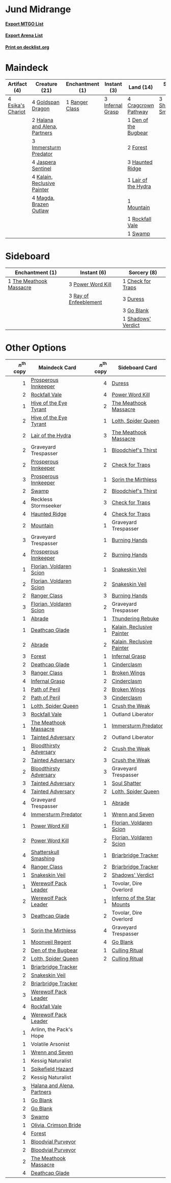 # Jund Midrange

#### [Export MTGO List](../collection/Jund%20Midrange/Jund%20Midrange.txt)
#### [Export Arena List](../collection/Jund%20Midrange/Jund%20Midrange_arena.txt)
#### [Print on decklist.org](http://decklist.org/?deckmain=4%09Blightstep%20Pathway%0A4%09Cragcrown%20Pathway%0A4%09Darkbore%20Pathway%0A1%09Den%20of%20the%20Bugbear%0A4%09Esika's%20Chariot%0A2%09Forest%0A4%09Goldspan%20Dragon%0A1%09Graveyard%20Trespasser%0A2%09Halana%20and%20Alena,%20Partners%0A3%09Haunted%20Ridge%0A3%09Immersturm%20Predator%0A3%09Infernal%20Grasp%0A4%09Jaspera%20Sentinel%0A4%09Kalain,%20Reclusive%20Painter%0A1%09Lair%20of%20the%20Hydra%0A4%09Magda,%20Brazen%20Outlaw%0A1%09Mountain%0A1%09Ranger%20Class%0A3%09Reckless%20Stormseeker%0A1%09Rockfall%20Vale%0A3%09Shatterskull%20Smashing%0A1%09Swamp%0A2%09Valki,%20God%20of%20Lies&deckside=1%09Check%20for%20Traps%0A3%09Duress%0A3%09Go%20Blank%0A3%09Power%20Word%20Kill%0A3%09Ray%20of%20Enfeeblement%0A1%09Shadows'%20Verdict%0A1%09The%20Meathook%20Massacre)
# Maindeck

|                                        Artifact (4)                                        |                                             Creature (21)                                             |                                     Enchantment (1)                                     |                                        Instant (3)                                        |                                           Land (14)                                           |                                           Sorcery (3)                                            |     Unknown (14)     |
|--------------------------------------------------------------------------------------------|-------------------------------------------------------------------------------------------------------|-----------------------------------------------------------------------------------------|-------------------------------------------------------------------------------------------|-----------------------------------------------------------------------------------------------|--------------------------------------------------------------------------------------------------|----------------------|
|4 [Esika's Chariot](http://gatherer.wizards.com/Pages/Card/Details.aspx?multiverseid=503783)|4 [Goldspan Dragon](http://gatherer.wizards.com/Pages/Card/Details.aspx?multiverseid=503751)           |1 [Ranger Class](http://gatherer.wizards.com/Pages/Card/Details.aspx?multiverseid=527489)|3 [Infernal Grasp](http://gatherer.wizards.com/Pages/Card/Details.aspx?multiverseid=534880)|4 [Cragcrown Pathway](http://gatherer.wizards.com/Pages/Card/Details.aspx?multiverseid=491915) |3 [Shatterskull Smashing](http://gatherer.wizards.com/Pages/Card/Details.aspx?multiverseid=491802)|4 Blightstep Pathway  |
|                                                                                            |2 [Halana and Alena, Partners](http://gatherer.wizards.com/Pages/Card/Details.aspx?multiverseid=541113)|                                                                                         |                                                                                           |1 [Den of the Bugbear](http://gatherer.wizards.com/Pages/Card/Details.aspx?multiverseid=527541)|                                                                                                  |4 Darkbore Pathway    |
|                                                                                            |3 [Immersturm Predator](http://gatherer.wizards.com/Pages/Card/Details.aspx?multiverseid=503830)       |                                                                                         |                                                                                           |2 [Forest](http://gatherer.wizards.com/Pages/Card/Details.aspx?multiverseid=439860)            |                                                                                                  |1 Graveyard Trespasser|
|                                                                                            |4 [Jaspera Sentinel](http://gatherer.wizards.com/Pages/Card/Details.aspx?multiverseid=503792)          |                                                                                         |                                                                                           |3 [Haunted Ridge](http://gatherer.wizards.com/Pages/Card/Details.aspx?multiverseid=535061)     |                                                                                                  |3 Reckless Stormseeker|
|                                                                                            |4 [Kalain, Reclusive Painter](http://gatherer.wizards.com/Pages/Card/Details.aspx?multiverseid=527512) |                                                                                         |                                                                                           |1 [Lair of the Hydra](http://gatherer.wizards.com/Pages/Card/Details.aspx?multiverseid=527546) |                                                                                                  |2 Valki, God of Lies  |
|                                                                                            |4 [Magda, Brazen Outlaw](http://gatherer.wizards.com/Pages/Card/Details.aspx?multiverseid=503754)      |                                                                                         |                                                                                           |1 [Mountain](http://gatherer.wizards.com/Pages/Card/Details.aspx?multiverseid=439859)          |                                                                                                  |                      |
|                                                                                            |                                                                                                       |                                                                                         |                                                                                           |1 [Rockfall Vale](http://gatherer.wizards.com/Pages/Card/Details.aspx?multiverseid=535065)     |                                                                                                  |                      |
|                                                                                            |                                                                                                       |                                                                                         |                                                                                           |1 [Swamp](http://gatherer.wizards.com/Pages/Card/Details.aspx?multiverseid=439858)             |                                                                                                  |                      |


# Sideboard

|                                         Enchantment (1)                                          |                                          Instant (6)                                           |                                         Sorcery (8)                                         |
|--------------------------------------------------------------------------------------------------|------------------------------------------------------------------------------------------------|---------------------------------------------------------------------------------------------|
|1 [The Meathook Massacre](http://gatherer.wizards.com/Pages/Card/Details.aspx?multiverseid=534886)|3 [Power Word Kill](http://gatherer.wizards.com/Pages/Card/Details.aspx?multiverseid=527401)    |1 [Check for Traps](http://gatherer.wizards.com/Pages/Card/Details.aspx?multiverseid=527379) |
|                                                                                                  |3 [Ray of Enfeeblement](http://gatherer.wizards.com/Pages/Card/Details.aspx?multiverseid=527403)|3 [Duress](http://gatherer.wizards.com/Pages/Card/Details.aspx?multiverseid=14557)           |
|                                                                                                  |                                                                                                |3 [Go Blank](http://gatherer.wizards.com/Pages/Card/Details.aspx?multiverseid=513549)        |
|                                                                                                  |                                                                                                |1 [Shadows' Verdict](http://gatherer.wizards.com/Pages/Card/Details.aspx?multiverseid=491762)|


# Other Options

|*n*<sup>th</sup> copy|                                            Maindeck Card                                            |*n*<sup>th</sup> copy|                                           Sideboard Card                                            |
|--------------------:|-----------------------------------------------------------------------------------------------------|--------------------:|-----------------------------------------------------------------------------------------------------|
|                    1|[Prosperous Innkeeper](http://gatherer.wizards.com/Pages/Card/Details.aspx?multiverseid=527487)      |                    4|[Duress](http://gatherer.wizards.com/Pages/Card/Details.aspx?multiverseid=14557)                     |
|                    2|[Rockfall Vale](http://gatherer.wizards.com/Pages/Card/Details.aspx?multiverseid=535065)             |                    4|[Power Word Kill](http://gatherer.wizards.com/Pages/Card/Details.aspx?multiverseid=527401)           |
|                    1|[Hive of the Eye Tyrant](http://gatherer.wizards.com/Pages/Card/Details.aspx?multiverseid=527545)    |                    2|[The Meathook Massacre](http://gatherer.wizards.com/Pages/Card/Details.aspx?multiverseid=534886)     |
|                    2|[Hive of the Eye Tyrant](http://gatherer.wizards.com/Pages/Card/Details.aspx?multiverseid=527545)    |                    1|[Lolth, Spider Queen](http://gatherer.wizards.com/Pages/Card/Details.aspx?multiverseid=527399)       |
|                    2|[Lair of the Hydra](http://gatherer.wizards.com/Pages/Card/Details.aspx?multiverseid=527546)         |                    3|[The Meathook Massacre](http://gatherer.wizards.com/Pages/Card/Details.aspx?multiverseid=534886)     |
|                    2|Graveyard Trespasser                                                                                 |                    1|[Bloodchief's Thirst](http://gatherer.wizards.com/Pages/Card/Details.aspx?multiverseid=491729)       |
|                    2|[Prosperous Innkeeper](http://gatherer.wizards.com/Pages/Card/Details.aspx?multiverseid=527487)      |                    2|[Check for Traps](http://gatherer.wizards.com/Pages/Card/Details.aspx?multiverseid=527379)           |
|                    3|[Prosperous Innkeeper](http://gatherer.wizards.com/Pages/Card/Details.aspx?multiverseid=527487)      |                    1|[Sorin the Mirthless](http://gatherer.wizards.com/Pages/Card/Details.aspx?multiverseid=540983)       |
|                    2|[Swamp](http://gatherer.wizards.com/Pages/Card/Details.aspx?multiverseid=439858)                     |                    2|[Bloodchief's Thirst](http://gatherer.wizards.com/Pages/Card/Details.aspx?multiverseid=491729)       |
|                    4|Reckless Stormseeker                                                                                 |                    3|[Check for Traps](http://gatherer.wizards.com/Pages/Card/Details.aspx?multiverseid=527379)           |
|                    4|[Haunted Ridge](http://gatherer.wizards.com/Pages/Card/Details.aspx?multiverseid=535061)             |                    4|[Check for Traps](http://gatherer.wizards.com/Pages/Card/Details.aspx?multiverseid=527379)           |
|                    2|[Mountain](http://gatherer.wizards.com/Pages/Card/Details.aspx?multiverseid=439859)                  |                    1|Graveyard Trespasser                                                                                 |
|                    3|Graveyard Trespasser                                                                                 |                    1|[Burning Hands](http://gatherer.wizards.com/Pages/Card/Details.aspx?multiverseid=527422)             |
|                    4|[Prosperous Innkeeper](http://gatherer.wizards.com/Pages/Card/Details.aspx?multiverseid=527487)      |                    2|[Burning Hands](http://gatherer.wizards.com/Pages/Card/Details.aspx?multiverseid=527422)             |
|                    1|[Florian, Voldaren Scion](http://gatherer.wizards.com/Pages/Card/Details.aspx?multiverseid=535017)   |                    1|[Snakeskin Veil](http://gatherer.wizards.com/Pages/Card/Details.aspx?multiverseid=503810)            |
|                    2|[Florian, Voldaren Scion](http://gatherer.wizards.com/Pages/Card/Details.aspx?multiverseid=535017)   |                    2|[Snakeskin Veil](http://gatherer.wizards.com/Pages/Card/Details.aspx?multiverseid=503810)            |
|                    2|[Ranger Class](http://gatherer.wizards.com/Pages/Card/Details.aspx?multiverseid=527489)              |                    3|[Burning Hands](http://gatherer.wizards.com/Pages/Card/Details.aspx?multiverseid=527422)             |
|                    3|[Florian, Voldaren Scion](http://gatherer.wizards.com/Pages/Card/Details.aspx?multiverseid=535017)   |                    2|Graveyard Trespasser                                                                                 |
|                    1|[Abrade](http://gatherer.wizards.com/Pages/Card/Details.aspx?multiverseid=430772)                    |                    1|[Thundering Rebuke](http://gatherer.wizards.com/Pages/Card/Details.aspx?multiverseid=491814)         |
|                    1|[Deathcap Glade](http://gatherer.wizards.com/Pages/Card/Details.aspx?multiverseid=541137)            |                    1|[Kalain, Reclusive Painter](http://gatherer.wizards.com/Pages/Card/Details.aspx?multiverseid=527512) |
|                    2|[Abrade](http://gatherer.wizards.com/Pages/Card/Details.aspx?multiverseid=430772)                    |                    2|[Kalain, Reclusive Painter](http://gatherer.wizards.com/Pages/Card/Details.aspx?multiverseid=527512) |
|                    3|[Forest](http://gatherer.wizards.com/Pages/Card/Details.aspx?multiverseid=439860)                    |                    1|[Infernal Grasp](http://gatherer.wizards.com/Pages/Card/Details.aspx?multiverseid=534880)            |
|                    2|[Deathcap Glade](http://gatherer.wizards.com/Pages/Card/Details.aspx?multiverseid=541137)            |                    1|[Cinderclasm](http://gatherer.wizards.com/Pages/Card/Details.aspx?multiverseid=491776)               |
|                    3|[Ranger Class](http://gatherer.wizards.com/Pages/Card/Details.aspx?multiverseid=527489)              |                    1|[Broken Wings](http://gatherer.wizards.com/Pages/Card/Details.aspx?multiverseid=491827)              |
|                    4|[Infernal Grasp](http://gatherer.wizards.com/Pages/Card/Details.aspx?multiverseid=534880)            |                    2|[Cinderclasm](http://gatherer.wizards.com/Pages/Card/Details.aspx?multiverseid=491776)               |
|                    1|[Path of Peril](http://gatherer.wizards.com/Pages/Card/Details.aspx?multiverseid=540974)             |                    2|[Broken Wings](http://gatherer.wizards.com/Pages/Card/Details.aspx?multiverseid=491827)              |
|                    2|[Path of Peril](http://gatherer.wizards.com/Pages/Card/Details.aspx?multiverseid=540974)             |                    3|[Cinderclasm](http://gatherer.wizards.com/Pages/Card/Details.aspx?multiverseid=491776)               |
|                    1|[Lolth, Spider Queen](http://gatherer.wizards.com/Pages/Card/Details.aspx?multiverseid=527399)       |                    1|[Crush the Weak](http://gatherer.wizards.com/Pages/Card/Details.aspx?multiverseid=503740)            |
|                    3|[Rockfall Vale](http://gatherer.wizards.com/Pages/Card/Details.aspx?multiverseid=535065)             |                    1|Outland Liberator                                                                                    |
|                    1|[The Meathook Massacre](http://gatherer.wizards.com/Pages/Card/Details.aspx?multiverseid=534886)     |                    1|[Immersturm Predator](http://gatherer.wizards.com/Pages/Card/Details.aspx?multiverseid=503830)       |
|                    1|[Tainted Adversary](http://gatherer.wizards.com/Pages/Card/Details.aspx?multiverseid=534899)         |                    2|Outland Liberator                                                                                    |
|                    1|[Bloodthirsty Adversary](http://gatherer.wizards.com/Pages/Card/Details.aspx?multiverseid=534905)    |                    2|[Crush the Weak](http://gatherer.wizards.com/Pages/Card/Details.aspx?multiverseid=503740)            |
|                    2|[Tainted Adversary](http://gatherer.wizards.com/Pages/Card/Details.aspx?multiverseid=534899)         |                    3|[Crush the Weak](http://gatherer.wizards.com/Pages/Card/Details.aspx?multiverseid=503740)            |
|                    2|[Bloodthirsty Adversary](http://gatherer.wizards.com/Pages/Card/Details.aspx?multiverseid=534905)    |                    3|Graveyard Trespasser                                                                                 |
|                    3|[Tainted Adversary](http://gatherer.wizards.com/Pages/Card/Details.aspx?multiverseid=534899)         |                    1|[Soul Shatter](http://gatherer.wizards.com/Pages/Card/Details.aspx?multiverseid=491765)              |
|                    4|[Tainted Adversary](http://gatherer.wizards.com/Pages/Card/Details.aspx?multiverseid=534899)         |                    2|[Lolth, Spider Queen](http://gatherer.wizards.com/Pages/Card/Details.aspx?multiverseid=527399)       |
|                    4|Graveyard Trespasser                                                                                 |                    1|[Abrade](http://gatherer.wizards.com/Pages/Card/Details.aspx?multiverseid=430772)                    |
|                    4|[Immersturm Predator](http://gatherer.wizards.com/Pages/Card/Details.aspx?multiverseid=503830)       |                    1|[Wrenn and Seven](http://gatherer.wizards.com/Pages/Card/Details.aspx?multiverseid=534999)           |
|                    1|[Power Word Kill](http://gatherer.wizards.com/Pages/Card/Details.aspx?multiverseid=527401)           |                    1|[Florian, Voldaren Scion](http://gatherer.wizards.com/Pages/Card/Details.aspx?multiverseid=535017)   |
|                    2|[Power Word Kill](http://gatherer.wizards.com/Pages/Card/Details.aspx?multiverseid=527401)           |                    2|[Florian, Voldaren Scion](http://gatherer.wizards.com/Pages/Card/Details.aspx?multiverseid=535017)   |
|                    4|[Shatterskull Smashing](http://gatherer.wizards.com/Pages/Card/Details.aspx?multiverseid=491802)     |                    1|[Briarbridge Tracker](http://gatherer.wizards.com/Pages/Card/Details.aspx?multiverseid=534957)       |
|                    4|[Ranger Class](http://gatherer.wizards.com/Pages/Card/Details.aspx?multiverseid=527489)              |                    2|[Briarbridge Tracker](http://gatherer.wizards.com/Pages/Card/Details.aspx?multiverseid=534957)       |
|                    1|[Snakeskin Veil](http://gatherer.wizards.com/Pages/Card/Details.aspx?multiverseid=503810)            |                    2|[Shadows' Verdict](http://gatherer.wizards.com/Pages/Card/Details.aspx?multiverseid=491762)          |
|                    1|[Werewolf Pack Leader](http://gatherer.wizards.com/Pages/Card/Details.aspx?multiverseid=527498)      |                    1|Tovolar, Dire Overlord                                                                               |
|                    2|[Werewolf Pack Leader](http://gatherer.wizards.com/Pages/Card/Details.aspx?multiverseid=527498)      |                    1|[Inferno of the Star Mounts](http://gatherer.wizards.com/Pages/Card/Details.aspx?multiverseid=527438)|
|                    3|[Deathcap Glade](http://gatherer.wizards.com/Pages/Card/Details.aspx?multiverseid=541137)            |                    2|Tovolar, Dire Overlord                                                                               |
|                    1|[Sorin the Mirthless](http://gatherer.wizards.com/Pages/Card/Details.aspx?multiverseid=540983)       |                    4|Graveyard Trespasser                                                                                 |
|                    1|[Moonveil Regent](http://gatherer.wizards.com/Pages/Card/Details.aspx?multiverseid=534928)           |                    4|[Go Blank](http://gatherer.wizards.com/Pages/Card/Details.aspx?multiverseid=513549)                  |
|                    2|[Den of the Bugbear](http://gatherer.wizards.com/Pages/Card/Details.aspx?multiverseid=527541)        |                    1|[Culling Ritual](http://gatherer.wizards.com/Pages/Card/Details.aspx?multiverseid=513664)            |
|                    2|[Lolth, Spider Queen](http://gatherer.wizards.com/Pages/Card/Details.aspx?multiverseid=527399)       |                    2|[Culling Ritual](http://gatherer.wizards.com/Pages/Card/Details.aspx?multiverseid=513664)            |
|                    1|[Briarbridge Tracker](http://gatherer.wizards.com/Pages/Card/Details.aspx?multiverseid=534957)       |                     |                                                                                                     |
|                    2|[Snakeskin Veil](http://gatherer.wizards.com/Pages/Card/Details.aspx?multiverseid=503810)            |                     |                                                                                                     |
|                    2|[Briarbridge Tracker](http://gatherer.wizards.com/Pages/Card/Details.aspx?multiverseid=534957)       |                     |                                                                                                     |
|                    3|[Werewolf Pack Leader](http://gatherer.wizards.com/Pages/Card/Details.aspx?multiverseid=527498)      |                     |                                                                                                     |
|                    4|[Rockfall Vale](http://gatherer.wizards.com/Pages/Card/Details.aspx?multiverseid=535065)             |                     |                                                                                                     |
|                    4|[Werewolf Pack Leader](http://gatherer.wizards.com/Pages/Card/Details.aspx?multiverseid=527498)      |                     |                                                                                                     |
|                    1|Arlinn, the Pack's Hope                                                                              |                     |                                                                                                     |
|                    1|Volatile Arsonist                                                                                    |                     |                                                                                                     |
|                    1|[Wrenn and Seven](http://gatherer.wizards.com/Pages/Card/Details.aspx?multiverseid=534999)           |                     |                                                                                                     |
|                    1|Kessig Naturalist                                                                                    |                     |                                                                                                     |
|                    1|[Spikefield Hazard](http://gatherer.wizards.com/Pages/Card/Details.aspx?multiverseid=491809)         |                     |                                                                                                     |
|                    2|Kessig Naturalist                                                                                    |                     |                                                                                                     |
|                    3|[Halana and Alena, Partners](http://gatherer.wizards.com/Pages/Card/Details.aspx?multiverseid=541113)|                     |                                                                                                     |
|                    1|[Go Blank](http://gatherer.wizards.com/Pages/Card/Details.aspx?multiverseid=513549)                  |                     |                                                                                                     |
|                    2|[Go Blank](http://gatherer.wizards.com/Pages/Card/Details.aspx?multiverseid=513549)                  |                     |                                                                                                     |
|                    3|[Swamp](http://gatherer.wizards.com/Pages/Card/Details.aspx?multiverseid=439858)                     |                     |                                                                                                     |
|                    1|[Olivia, Crimson Bride](http://gatherer.wizards.com/Pages/Card/Details.aspx?multiverseid=541119)     |                     |                                                                                                     |
|                    4|[Forest](http://gatherer.wizards.com/Pages/Card/Details.aspx?multiverseid=439860)                    |                     |                                                                                                     |
|                    1|[Bloodvial Purveyor](http://gatherer.wizards.com/Pages/Card/Details.aspx?multiverseid=540943)        |                     |                                                                                                     |
|                    2|[Bloodvial Purveyor](http://gatherer.wizards.com/Pages/Card/Details.aspx?multiverseid=540943)        |                     |                                                                                                     |
|                    2|[The Meathook Massacre](http://gatherer.wizards.com/Pages/Card/Details.aspx?multiverseid=534886)     |                     |                                                                                                     |
|                    4|[Deathcap Glade](http://gatherer.wizards.com/Pages/Card/Details.aspx?multiverseid=541137)            |                     |                                                                                                     |

